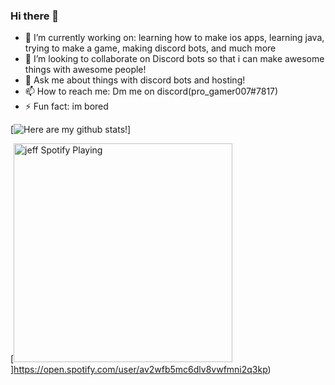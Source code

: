### Hi there 👋



- 🔭 I’m currently working on: learning how to make ios apps, learning java, trying to make a game, making discord bots, and much more 
- 👯 I’m looking to collaborate on Discord bots so that i can make awesome things with awesome people!
- 💬 Ask me about things with discord bots and hosting!
- 📫 How to reach me: Dm me on discord(pro_gamer007#7817)
- ⚡ Fun fact: im bored


[![Here are my github stats!](https://github-readme-stats.vercel.app/api?username=pro-gamer007&show_icons=true&theme=radical)]

[<img src="https://now-playing-jeff.vercel.app/api/spotify-playing" alt="jeff Spotify Playing" width="350" />]https://open.spotify.com/user/av2wfb5mc6dlv8vwfmni2q3kp)


